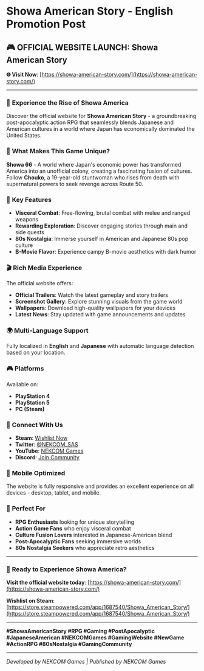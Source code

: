 # Showa American Story - English Promotion Post

## 🎮 OFFICIAL WEBSITE LAUNCH: Showa American Story

**🌐 Visit Now**: [https://showa-american-story.com/](https://showa-american-story.com/)

---

### 🚀 **Experience the Rise of Showa America**

Discover the official website for **Showa American Story** - a groundbreaking post-apocalyptic action RPG that seamlessly blends Japanese and American cultures in a world where Japan has economically dominated the United States.

### 🎯 **What Makes This Game Unique?**

**Showa 66** - A world where Japan's economic power has transformed America into an unofficial colony, creating a fascinating fusion of cultures. Follow **Chouko**, a 19-year-old stuntwoman who rises from death with supernatural powers to seek revenge across Route 50.

### 🌟 **Key Features**

- **Visceral Combat**: Free-flowing, brutal combat with melee and ranged weapons
- **Rewarding Exploration**: Discover engaging stories through main and side quests
- **80s Nostalgia**: Immerse yourself in American and Japanese 80s pop culture
- **B-Movie Flavor**: Experience campy B-movie aesthetics with dark humor

### 🎬 **Rich Media Experience**

The official website offers:
- **Official Trailers**: Watch the latest gameplay and story trailers
- **Screenshot Gallery**: Explore stunning visuals from the game world
- **Wallpapers**: Download high-quality wallpapers for your devices
- **Latest News**: Stay updated with game announcements and updates

### 🌍 **Multi-Language Support**

Fully localized in **English** and **Japanese** with automatic language detection based on your location.

### 🎮 **Platforms**

Available on:
- **PlayStation 4**
- **PlayStation 5** 
- **PC (Steam)**

### 🔗 **Connect With Us**

- **Steam**: [Wishlist Now](https://store.steampowered.com/app/1687540/Showa_American_Story/)
- **Twitter**: [@NEKCOM_SAS](https://twitter.com/NEKCOM_SAS)
- **YouTube**: [NEKCOM Games](https://www.youtube.com/channel/UC7oPlGEZ0KUJL2dD13BJ8sQ)
- **Discord**: [Join Community](https://t.co/0GcXP9dsYd)

### 📱 **Mobile Optimized**

The website is fully responsive and provides an excellent experience on all devices - desktop, tablet, and mobile.

### 🎯 **Perfect For**

- **RPG Enthusiasts** looking for unique storytelling
- **Action Game Fans** who enjoy visceral combat
- **Culture Fusion Lovers** interested in Japanese-American blend
- **Post-Apocalyptic Fans** seeking immersive worlds
- **80s Nostalgia Seekers** who appreciate retro aesthetics

---

### 🚀 **Ready to Experience Showa America?**

**Visit the official website today**: [https://showa-american-story.com/](https://showa-american-story.com/)

**Wishlist on Steam**: [https://store.steampowered.com/app/1687540/Showa_American_Story/](https://store.steampowered.com/app/1687540/Showa_American_Story/)

---

**#ShowaAmericanStory #RPG #Gaming #PostApocalyptic #JapaneseAmerican #NEKCOMGames #GamingWebsite #NewGame #ActionRPG #80sNostalgia #GamingCommunity**

---

*Developed by NEKCOM Games | Published by NEKCOM Games* 